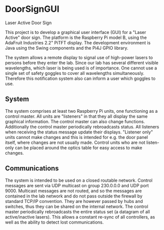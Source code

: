 # DoorSignGUI
Laser Active Door Sign

This project is to develop a graphical user interface (GUI) for a "Laser Active" door sign.  The platform is the Raspberry Pi model B, using the AdaFruit Industries 2.2" PiTFT display.  The development environment is Java using the Swing components and the Pi4J GPIO library.

The system allows a remote display to signal use of high-power lasers to persons before they enter the lab.  Since our lab has several different visible wavelengths, which laser is being used is of importance.  One cannot use a single set of safety goggles to cover all wavelengths simultaneously.  Therefore this notification system also can inform a user which goggles to use.

## System
The system comprises at least two Raspberry Pi units, one functioning as a control master.  All units are "listeners" in that they all display the same graphical information.  The control master can also change functions.  Additionally the control master periodically rebroadcasts status.  All listeners when receiving the status message update their displays.  "Listener only" units cannot make changes and this is intended for e.g. the door panel itself, where changes are not usually made.  Control units who are not listen-only can be placed around the optics table for easy access to make changes.

## Communications
The system is intended to be used on a closed routable network.  Control messages are sent via UDP multicast on group 230.0.0.0 and UDP port 9000.  Multicast messages are not routed, and so the messages are contained in the lab network and do not pass outside the firewall by standard TCP/IP convention.  They are however passed by hubs and switches, thus they can be shared on the internal network.  The control master periodically rebroadcasts the entire status set (a datagram of all active/inactive lasers).  This allows a constant re-sync of all controllers, as well as the ability to detect lost communications.

